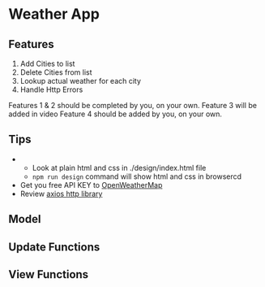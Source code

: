# Weather App

## Features

1. Add Cities to list
2. Delete Cities from list
3. Lookup actual weather for each city
4. Handle Http Errors

Features 1 & 2 should be completed by you, on your own.
Feature 3 will be added in video
Feature 4 should be added by you, on your own.

## Tips

* * Look at plain html and css in ./design/index.html file
  * `npm run design` command will show html and css in browsercd
* Get you free API KEY to [OpenWeatherMap](https://openweathermap.org/appid)
* Review [axios http library](https://github.com/mzabriskie/axios)

## Model

## Update Functions

## View Functions
